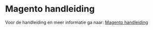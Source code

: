 # Magento handleiding

Voor de handleiding en meer informatie ga naar: [Magento handleiding]

[Magento handleiding]: https://developer.myparcel.nl/nl/documentatie/13.magento2.html
